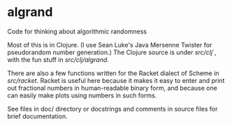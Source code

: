 # algrand
Code for thinking about algorithmic randomness

Most of this is in Clojure.  (I use Sean Luke's Java Mersenne Twister
for pseudorandom number generation.) The Clojure source is under
*src/clj*`, with the fun stuff in *src/clj/algrand*.

There are also a few functions written for the Racket dialect of Scheme
in *src/racket*.  Racket is useful here because it makes it easy to
enter and print out fractional numbers in human-readable binary form,
and because one can easily make plots using numbers in such forms.

See files in doc/ directory or docstrings and comments in source files
for brief documentation.
